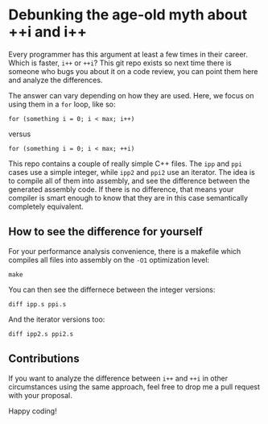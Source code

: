 Debunking the age-old myth about ++i and i++
==========

Every programmer has this argument at least a few times in their career. Which is faster, `i++` or `++i`?
This git repo exists so next time there is someone who bugs you about it on a code review, you can point them
here and analyze the differences.

The answer can vary depending on how they are used.
Here, we focus on using them in a `for` loop, like so:

```
for (something i = 0; i < max; i++)
```

versus

```
for (something i = 0; i	< max; ++i)
```

This repo contains a couple of really simple C++ files. The `ipp` and `ppi` cases use a simple integer,
while `ipp2` and `ppi2` use an iterator. The idea is to compile all of them into assembly, and see the
difference between the generated assembly code. If there is no difference, that means your compiler is
smart enough to know that they are in this case semantically completely equivalent.

How to see the difference for yourself
----------

For your performance analysis convenience,
there is a makefile which compiles all files into assembly on the `-O1` optimization level:

```
make
```

You can then see the differnece between the integer versions:

```
diff ipp.s ppi.s
```

And the iterator versions too:

```
diff ipp2.s ppi2.s
```

Contributions
----------

If you want to analyze the difference between `i++` and `++i` in other circumstances using the same approach,
feel free to drop me a pull request with your proposal.

Happy coding!
